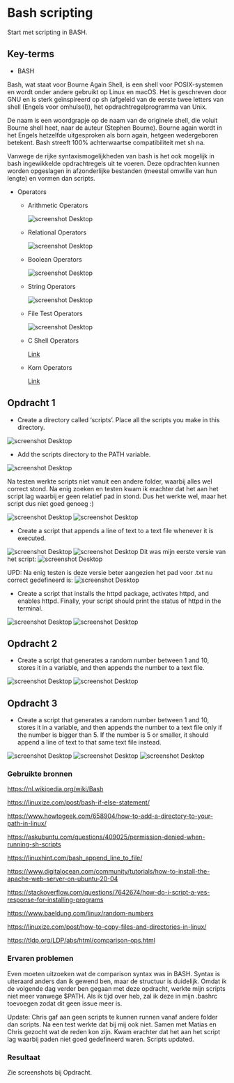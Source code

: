# Bash scripting

Start met scripting in BASH.

## Key-terms

- BASH

Bash, wat staat voor Bourne Again Shell, is een shell voor POSIX-systemen en wordt onder andere gebruikt op Linux en macOS. Het is geschreven door GNU en is sterk geïnspireerd op sh (afgeleid van de eerste twee letters van shell (Engels voor omhulsel)), het opdrachtregelprogramma van Unix.

De naam is een woordgrapje op de naam van de originele shell, die voluit Bourne shell heet, naar de auteur (Stephen Bourne). Bourne again wordt in het Engels hetzelfde uitgesproken als born again, hetgeen wedergeboren betekent. Bash streeft 100% achterwaartse compatibiliteit met sh na.

Vanwege de rijke syntaxismogelijkheden van bash is het ook mogelijk in bash ingewikkelde opdrachtregels uit te voeren. Deze opdrachten kunnen worden opgeslagen in afzonderlijke bestanden (meestal omwille van hun lengte) en vormen dan scripts.

- Operators

    - Arithmetic Operators

        ![screenshot Desktop](../00_includes/LNX/LNX010_13.png)
    - Relational Operators

         ![screenshot Desktop](../00_includes/LNX/LNX010_14.png)

    - Boolean Operators

        ![screenshot Desktop](../00_includes/LNX/LNX010_15.png)

    - String Operators

         ![screenshot Desktop](../00_includes/LNX/LNX010_16.png)

    - File Test Operators

        ![screenshot Desktop](../00_includes/LNX/LNX010_13.png)

    - C Shell Operators

        [Link](https://www.tutorialspoint.com/unix/unix-c-shell-operators.htm)

    - Korn Operators

        [Link](https://www.tutorialspoint.com/unix/unix-korn-shell-operators.htm)

## Opdracht 1

- Create a directory called ‘scripts’. Place all the scripts you make in this directory.

![screenshot Desktop](../00_includes/LNX/LNX010_1.png)

- Add the scripts directory to the PATH variable.

![screenshot Desktop](../00_includes/LNX/LNX010_2.png)

Na testen werkte scripts niet vanuit een andere folder, waarbij alles wel correct stond. Na enig zoeken en testen kwam ik erachter dat het aan het script lag waarbij er geen relatief pad in stond. Dus het werkte wel, maar het script dus niet goed genoeg :)

![screenshot Desktop](../00_includes/LNX/LNX010_18.png)
![screenshot Desktop](../00_includes/LNX/LNX010_19.png)

- Create a script that appends a line of text to a text file whenever it is executed.

![screenshot Desktop](../00_includes/LNX/LNX010_4.png)
![screenshot Desktop](../00_includes/LNX/LNX010_3.png)
Dit was mijn eerste versie van het script:
![screenshot Desktop](../00_includes/LNX/LNX010_5.png)

UPD: Na enig testen is deze versie beter aangezien het pad voor .txt nu correct gedefineerd is:
![screenshot Desktop](../00_includes/LNX/LNX010_20.png)

- Create a script that installs the httpd package, activates httpd, and enables httpd. Finally, your script should print the status of httpd in the terminal.

![screenshot Desktop](../00_includes/LNX/LNX010_6.png)
![screenshot Desktop](../00_includes/LNX/LNX010_7.png)

## Opdracht 2

- Create a script that generates a random number between 1 and 10, stores it in a variable, and then appends the number to a text file.

![screenshot Desktop](../00_includes/LNX/LNX010_8.png)
![screenshot Desktop](../00_includes/LNX/LNX010_21.png)

## Opdracht 3

- Create a script that generates a random number between 1 and 10, stores it in a variable, and then appends the number to a text file only if the number is bigger than 5. If the number is 5 or smaller, it should append a line of text to that same text file instead.

![screenshot Desktop](../00_includes/LNX/LNX010_10.png)
![screenshot Desktop](../00_includes/LNX/LNX010_11.png)
![screenshot Desktop](../00_includes/LNX/LNX010_22.png)

### Gebruikte bronnen

<https://nl.wikipedia.org/wiki/Bash>

<https://linuxize.com/post/bash-if-else-statement/>

<https://www.howtogeek.com/658904/how-to-add-a-directory-to-your-path-in-linux/>

<https://askubuntu.com/questions/409025/permission-denied-when-running-sh-scripts>

<https://linuxhint.com/bash_append_line_to_file/>

<https://www.digitalocean.com/community/tutorials/how-to-install-the-apache-web-server-on-ubuntu-20-04>

<https://stackoverflow.com/questions/7642674/how-do-i-script-a-yes-response-for-installing-programs>

<https://www.baeldung.com/linux/random-numbers>

<https://linuxize.com/post/how-to-copy-files-and-directories-in-linux/>

<https://tldp.org/LDP/abs/html/comparison-ops.html>

### Ervaren problemen

Even moeten uitzoeken wat de comparison syntax was in BASH. Syntax is uiteraard anders dan ik gewend ben, maar de structuur is duidelijk. Omdat ik de volgende dag verder ben gegaan met deze opdracht, werkte mijn scripts niet meer vanwege $PATH. Als ik tijd over heb, zal ik deze in mijn .bashrc toevoegen zodat dit geen issue meer is.

Update: Chris gaf aan geen scripts te kunnen runnen vanaf andere folder dan scripts. Na een test werkte dat bij mij ook niet. Samen met Matias en Chris gezocht wat de reden kon zijn. Kwam erachter dat het aan het script lag waarbij paden niet goed gedefineerd waren. Scripts updated.

### Resultaat

Zie screenshots bij Opdracht.
